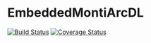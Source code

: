 # EmbeddedMontiArcDL

[![Build Status](https://travis-ci.org/EmbeddedMontiArc/EmbeddedMontiArcDL.svg?branch=master)](https://travis-ci.org/EmbeddedMontiArc/EmbeddedMontiArcDL)
[![Coverage Status](https://coveralls.io/repos/github/EmbeddedMontiArc/EmbeddedMontiArcDL/badge.svg?branch=master)](https://coveralls.io/github/EmbeddedMontiArc/EmbeddedMontiArcDL?branch=master)
